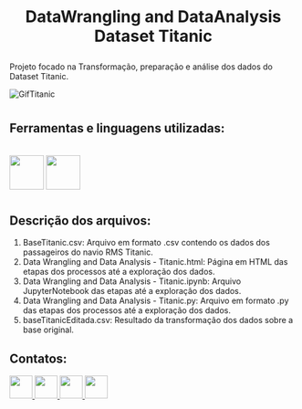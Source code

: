 # <p align=center> DataWrangling and DataAnalysis Dataset Titanic </p>
Projeto focado na Transformação, preparação e análise dos dados do Dataset Titanic.


![GifTitanic](https://user-images.githubusercontent.com/54869201/149949807-75249489-c8f9-427d-96b6-954f8b8ad8f8.gif)

#

## Ferramentas e linguagens utilizadas:


<div>
 
&nbsp;        
<img height=60 width=60 src="https://cdn.jsdelivr.net/gh/devicons/devicon/icons/jupyter/jupyter-original-wordmark.svg" />
<img height=60 width=60 src="https://cdn.jsdelivr.net/gh/devicons/devicon/icons/python/python-original.svg" />
</div>

#

## Descrição dos arquivos:

 1. BaseTitanic.csv: Arquivo em formato .csv contendo os dados dos passageiros do navio RMS Titanic.
 2. Data Wrangling and Data Analysis - Titanic.html: Página em HTML das etapas dos processos até a exploração dos dados.
 3. Data Wrangling and Data Analysis - Titanic.ipynb: Arquivo JupyterNotebook das etapas até a  exploração dos dados.
 4. Data Wrangling and Data Analysis - Titanic.py: Arquivo em formato .py das etapas dos processos até a  exploração dos dados.
 5. baseTitanicEditada.csv: Resultado da transformação dos dados sobre a base original.

## Contatos:

<div>  
  
  <a href="https://www.linkedin.com/in/tferreirasilva/">
    <img width=40 src="https://cdn.jsdelivr.net/gh/devicons/devicon/icons/linkedin/linkedin-original.svg" />
  </a>
 
  <a href = "mailto:thiago.ferreirawd@gmail.com">
      <img width=40 src="https://cdn.jsdelivr.net/gh/devicons/devicon/icons/google/google-original.svg" />
  </a>
  
  <a href = "https://www.facebook.com/thiago.ferreira.50746">
    <img width=40 src="https://cdn.jsdelivr.net/gh/devicons/devicon/icons/facebook/facebook-original.svg" />
  </a>
 
  <a href = "https://github.com/ThiagoFerreiraWD">
    <img width=40 src="https://cdn.jsdelivr.net/gh/devicons/devicon/icons/github/github-original.svg" />
  </a>     
</div>
